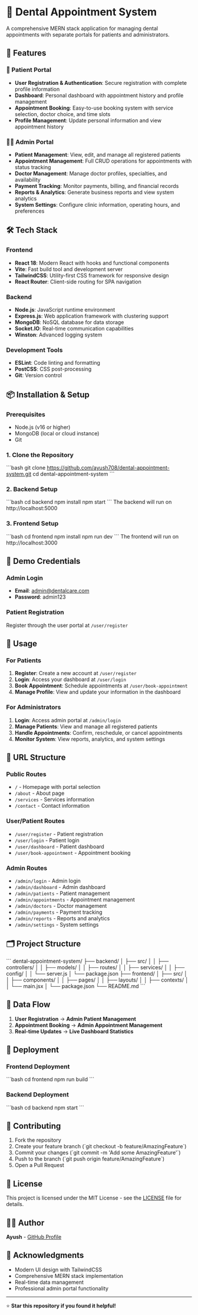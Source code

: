 # 🦷 Dental Appointment System

A comprehensive MERN stack application for managing dental appointments with separate portals for patients and administrators.

## 🚀 Features

### 👥 Patient Portal
- **User Registration & Authentication**: Secure registration with complete profile information
- **Dashboard**: Personal dashboard with appointment history and profile management
- **Appointment Booking**: Easy-to-use booking system with service selection, doctor choice, and time slots
- **Profile Management**: Update personal information and view appointment history

### 👨‍⚕️ Admin Portal
- **Patient Management**: View, edit, and manage all registered patients
- **Appointment Management**: Full CRUD operations for appointments with status tracking
- **Doctor Management**: Manage doctor profiles, specialties, and availability
- **Payment Tracking**: Monitor payments, billing, and financial records
- **Reports & Analytics**: Generate business reports and view system analytics
- **System Settings**: Configure clinic information, operating hours, and preferences

## 🛠️ Tech Stack

### Frontend
- **React 18**: Modern React with hooks and functional components
- **Vite**: Fast build tool and development server
- **TailwindCSS**: Utility-first CSS framework for responsive design
- **React Router**: Client-side routing for SPA navigation

### Backend
- **Node.js**: JavaScript runtime environment
- **Express.js**: Web application framework with clustering support
- **MongoDB**: NoSQL database for data storage
- **Socket.IO**: Real-time communication capabilities
- **Winston**: Advanced logging system

### Development Tools
- **ESLint**: Code linting and formatting
- **PostCSS**: CSS post-processing
- **Git**: Version control

## 📦 Installation & Setup

### Prerequisites
- Node.js (v16 or higher)
- MongoDB (local or cloud instance)
- Git

### 1. Clone the Repository
\`\`\`bash
git clone https://github.com/ayush708/dental-appointment-system.git
cd dental-appointment-system
\`\`\`

### 2. Backend Setup
\`\`\`bash
cd backend
npm install
npm start
\`\`\`
The backend will run on http://localhost:5000

### 3. Frontend Setup
\`\`\`bash
cd frontend
npm install
npm run dev
\`\`\`
The frontend will run on http://localhost:3000

## 🔐 Demo Credentials

### Admin Login
- **Email**: admin@dentalcare.com
- **Password**: admin123

### Patient Registration
Register through the user portal at `/user/register`

## 🎯 Usage

### For Patients
1. **Register**: Create a new account at `/user/register`
2. **Login**: Access your dashboard at `/user/login`
3. **Book Appointment**: Schedule appointments at `/user/book-appointment`
4. **Manage Profile**: View and update your information in the dashboard

### For Administrators
1. **Login**: Access admin portal at `/admin/login`
2. **Manage Patients**: View and manage all registered patients
3. **Handle Appointments**: Confirm, reschedule, or cancel appointments
4. **Monitor System**: View reports, analytics, and system settings

## 📱 URL Structure

### Public Routes
- `/` - Homepage with portal selection
- `/about` - About page
- `/services` - Services information
- `/contact` - Contact information

### User/Patient Routes
- `/user/register` - Patient registration
- `/user/login` - Patient login
- `/user/dashboard` - Patient dashboard
- `/user/book-appointment` - Appointment booking

### Admin Routes
- `/admin/login` - Admin login
- `/admin/dashboard` - Admin dashboard
- `/admin/patients` - Patient management
- `/admin/appointments` - Appointment management
- `/admin/doctors` - Doctor management
- `/admin/payments` - Payment tracking
- `/admin/reports` - Reports and analytics
- `/admin/settings` - System settings

## 🗂️ Project Structure

\`\`\`
dental-appointment-system/
├── backend/
│   ├── src/
│   │   ├── controllers/
│   │   ├── models/
│   │   ├── routes/
│   │   ├── services/
│   │   ├── config/
│   │   └── server.js
│   └── package.json
├── frontend/
│   ├── src/
│   │   ├── components/
│   │   ├── pages/
│   │   ├── layouts/
│   │   ├── contexts/
│   │   └── main.jsx
│   └── package.json
└── README.md
\`\`\`

## 🔄 Data Flow

1. **User Registration** → **Admin Patient Management**
2. **Appointment Booking** → **Admin Appointment Management**
3. **Real-time Updates** → **Live Dashboard Statistics**

## 🚀 Deployment

### Frontend Deployment
\`\`\`bash
cd frontend
npm run build
\`\`\`

### Backend Deployment
\`\`\`bash
cd backend
npm start
\`\`\`

## 🤝 Contributing

1. Fork the repository
2. Create your feature branch (\`git checkout -b feature/AmazingFeature\`)
3. Commit your changes (\`git commit -m 'Add some AmazingFeature'\`)
4. Push to the branch (\`git push origin feature/AmazingFeature\`)
5. Open a Pull Request

## 📄 License

This project is licensed under the MIT License - see the [LICENSE](LICENSE) file for details.

## 👨‍💻 Author

**Ayush** - [GitHub Profile](https://github.com/ayush708)

## 🙏 Acknowledgments

- Modern UI design with TailwindCSS
- Comprehensive MERN stack implementation
- Real-time data management
- Professional admin portal functionality

---

⭐ **Star this repository if you found it helpful!**
